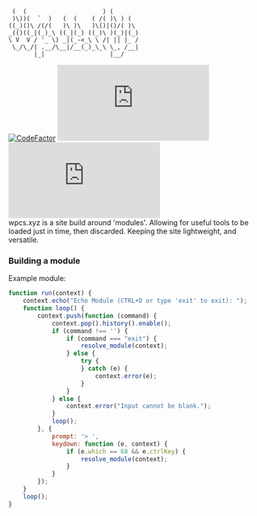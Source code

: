 ```
 (  (                     ) (        
 )\))(  `  )   (  (    ( /( )\ ) (          
((_)()\ /(/(   )\ )\   )\()|()/( )\  
_(()((_|(_)_\ ((_|(_) ((_)\ )(_)|(_)  
\ V  V / '_ \) _|(_-<_\ \ /| || |_ / 
 \_/\_/| .__/\__|/__(_)_\_\ \_, /__| 
       |_|                  |__/     
```
[![CodeFactor](https://www.codefactor.io/repository/github/abstract-programming/wpcs.xyz/badge/master)](https://www.codefactor.io/repository/github/abstract-programming/wpcs.xyz/overview/master)
![CodeSize](https://img.shields.io/github/languages/code-size/Abstract-Programming/wpcs.xyz)
![Lines of code](https://img.shields.io/tokei/lines/github/Abstract-Programming/wpcs.xyz)
<br>
wpcs.xyz is a site build around 'modules'. Allowing for useful tools to be loaded just in time, then discarded. Keeping the site lightweight, and versatile.
<br>
### Building a module
Example module:
```js
function run(context) {
    context.echo("Echo Module (CTRL+D or type 'exit' to exit): ");
    function loop() {
        context.push(function (command) {
            context.pop().history().enable();
            if (command !== '') {
                if (command === "exit") {
                    resolve_module(context);
                } else {
                    try {
                    } catch (e) {
                        context.error(e);
                    }
                }
            } else {
                context.error("Input cannot be blank.");
            }
            loop();
        }, {
            prompt: '> ',
            keydown: function (e, context) {
                if (e.which == 68 && e.ctrlKey) {
                    resolve_module(context);
                }
            }
        });
    }
    loop();
}
```
